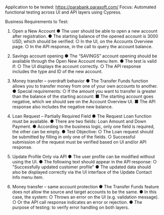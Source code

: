 Application to be tested: https://parabank.parasoft.com/
Focus: Automated functional testing across UI and API layers using Cypress.

Business Requirements to Test:

1. Open a New Account
● The user should be able to open a new account after registration.
● The starting balance of the opened account is 3000 USD, which should be verified:
  ○ In the UI, on the Accounts Overview page.
  ○ In the API response, in the call to query the account balance.

2. Savings account opening
● The “SAVINGS” account opening should be available through the Open New Account menu item.
● The test is valid if:
  ○ The UI displays the account correctly.
  ○ The API response includes the type and ID of the new account.

3. Money transfer – overdraft behavior
● The Transfer Funds function allows you to transfer money from one of your own accounts to another.
● Special requirements:
  ○ If the amount you want to transfer is greater than the balance of the starting account:
      ■ The starting account goes negative, which we should see on the Account Overview UI.
      ■ The API response also includes the negative new balance.

4. Loan Request – Partially Required Field
● The Request Loan function must be available.
● There are two fields: Loan Amount and Down Payment.
● According to the business logic, only one field is required, the other can be empty.
● Test Objective:
  ○ The Loan request should be submitted by filling in only one of the fields.
  ○ Successful submission of the request must be verified based on UI and/or API response.

5. Update Profile Only via API
● The user profile can be modified without using the UI.
● The following text should appear in the API response:
  ○ "Successfully updated customer profile"
● The updated data should also be displayed correctly via the UI interface of the Update Contact Info menu item.

6. Money transfer – same account protection
● The Transfer Funds feature does not allow the source and target accounts to be the same.
● In this case, the system:
  ○ Throws an error on the UI (e.g. validation message).
  ○ Or the API call response indicates an error or rejection.
● The purpose of testing: to verify error handling on both layers.
